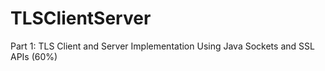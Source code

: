 # TLSClientServer
Part 1: TLS Client and Server Implementation Using Java Sockets and SSL APIs (60%)
